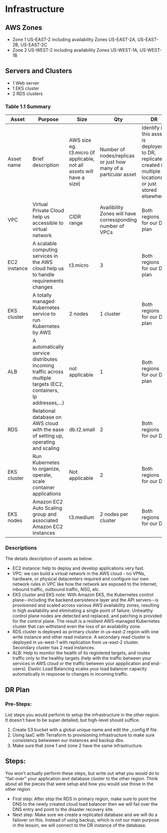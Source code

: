 # Infrastructure

## AWS Zones
- Zone 1 US-EAST-2 including availability Zones US-EAST-2A, US-EAST-2B, US-EAST-2C
- Zone 2 US-WEST-2 including availability Zones US-WEST-1A, US-WEST-1B

## Servers and Clusters
- 1 Web server 
- 1 EKS cluster
- 2 RDS clusters
### Table 1.1 Summary
| Asset       | Purpose                                                                                                                    | Size                                                                   | Qty                                                             | DR                                                                                                           |
|-------------|----------------------------------------------------------------------------------------------------------------------------|------------------------------------------------------------------------|-----------------------------------------------------------------|--------------------------------------------------------------------------------------------------------------|
| Asset name  | Brief description                                                                                                          | AWS size eg. t3.micro (if applicable, not all assets will have a size) | Number of nodes/replicas or just how many of a particular asset | Identify if this asset is deployed to DR, replicated, created in multiple locations or just stored elsewhere |
| VPC          | Virtual Private Cloud help us accessible to virtual network                                  | CIDR range | Availibility Zones will have corressponding number of VPCs | Both regions for our DR plan                                                  |
| EC2 instance | A scalable computing services in the AWS cloud help us to handle requirements changes  | t3.micro  | 3                                                             | Both regions for our DR plan                                                               |
| EKS cluster | A totally managed Kubernetes service to run Kubernetes by AWS   | 2 nodes                                       |   1 cluster                                                                               | Both regions for our DR plan                                                                      |
| ALB         | A automatically service distributes incoming traffic across multiple targets (EC2, containers, Ip addresses,...)                                                                  | not applicable            | 1                                                             | Both regions for our DR plan                                                         |
| RDS  | Relational database on AWS cloud with the ease of setting up, operating and scaling    | db.t2.small                                      | 2                                                               | Both regions for our DR                                     |
| EKS cluster | Run Kubernetes to organize, operate, scale container applications                                                          | Not applicable                                                         | 2                                                               | Both regions for our DR                   |
| EKS nodes   |Amazon EC2 Auto Scaling group and associated Amazon EC2 instances              | t3.medium                                                              | 2 nodes per cluster                                                              | Both regions for our DR     |

### Descriptions
The details description of assets as below: 
- EC2 instance: help to deploy and develop applications very fast.
- VPC: we can build a virtual network in the AWS cloud - no VPNs, hardware, or physical datacenters required and configure our own network rules in VPC like how the network are exposed to the Internet, inbound traffic, outbound traffic, NSG, etc.
- EKS cluster and EKS note: With Amazon EKS, the Kubernetes control plane--including the backend persistence layer and the API servers--is provisioned and scaled across various AWS availability zones, resulting in high availability and eliminating a single point of failure. Unhealthy control plane nodes are detected and replaced, and patching is provided for the control plane. The result is a resilient AWS-managed Kubernetes cluster that can withstand even the loss of an availability zone.
- RDS cluster is deployed as primary cluster in us-east-2 region with one write instance and other read instance. A secondary read cluster is deployed in us-west-1 with replication from us-east-2 cluster. Secondary cluster has 2 read instances.
- ALB: Help to monitor the health of its registered targets, and routes traffic only to the healthy targets (help with the traffic between your services in AWS cloud or the traffic between your appplication and end-users). Elastic Load Balancing scales your load balancer capacity automatically in response to changes in incoming traffic.

## DR Plan
### Pre-Steps:
List steps you would perform to setup the infrastructure in the other region. It doesn't have to be super detailed, but high-level should suffice.
1. Create S3 bucket with a global unique name and edit the _config.tf file.
2. Using IaaC with Terraform to provisioning infrastructure to make sure consistency betwween our instances and backup dbs.
3. Make sure that zone 1 and zone 2 have the same infrastructure.

## Steps:
You won't actually perform these steps, but write out what you would do to "fail-over" your application and database cluster to the other region. Think about all the pieces that were setup and how you would use those in the other region
- First step: After stop the RDS in primary region, make sure to point the DNS to the newly created cloud load balancer then we will fail over the DNS entry and point to the disaster recovery site. 
- Next step: Make sure we create a replicated database and we will do a failover on this. Instead of using backup, which is not our main purpose in the lesson, we will connect to the DR instance of the database. 


